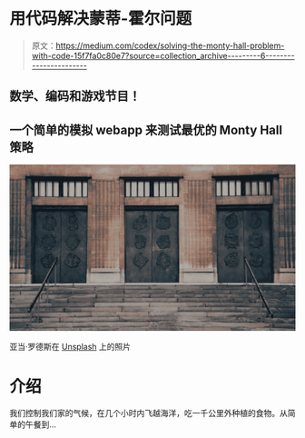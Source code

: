 # 用代码解决蒙蒂-霍尔问题

> 原文：<https://medium.com/codex/solving-the-monty-hall-problem-with-code-15f7fa0c80e7?source=collection_archive---------6----------------------->

## 数学、编码和游戏节目！

## 一个简单的模拟 webapp 来测试最优的 Monty Hall 策略

![](img/4c37085b3ceace1e2b70725f803639c3.png)

亚当·罗德斯在 [Unsplash](https://unsplash.com?utm_source=medium&utm_medium=referral) 上的照片

# 介绍

我们控制我们家的气候，在几个小时内飞越海洋，吃一千公里外种植的食物。从简单的午餐到…